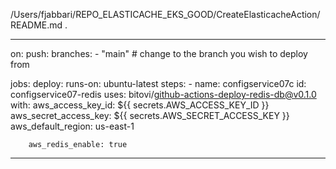/Users/fjabbari/REPO_ELASTICACHE_EKS_GOOD/CreateElasticacheAction/README.md .
******************
on:
  push:
    branches:
      - "main" # change to the branch you wish to deploy from

jobs:
  deploy:
    runs-on: ubuntu-latest
    steps:
    - name: configservice07c 
      id: configservice07-redis
      uses: bitovi/github-actions-deploy-redis-db@v0.1.0
      with:
        aws_access_key_id: ${{ secrets.AWS_ACCESS_KEY_ID }}
        aws_secret_access_key: ${{ secrets.AWS_SECRET_ACCESS_KEY }}
        aws_default_region: us-east-1

        aws_redis_enable: true
******************